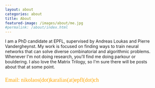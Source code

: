 ```yaml
---
layout: about
categories: about
title: About
featured-image: /images/about/me.jpg
#permalink: /about/index.html
---
```

I am a PhD candidate at EPFL, supervised by Andreas Loukas and Pierre Vandergheynst.
My work is focused on finding ways to train neural networks that can solve diverse combinatorial and algorithmic problems.
Whenever I'm not doing research, you'll find me doing parkour or bouldering. I also love the Matrix Trilogy, so I'm sure there will be posts about that at some point.

<h2 style="color:rgb(255, 166, 0); font-family:Calibri;font-size: 18px;font-weight:100;">Email: nikolaos(dot)karalias(at)epfl(dot)ch</h2> 
